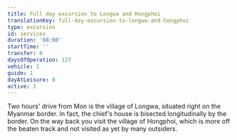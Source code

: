 ```yaml
---
title: Full day excursion to Longwa and Hongphoi
translationKey: full-day-excursion-to-longwa-and-hongphoi
type: excursion
id: services
duration: '08:00'
startTime: ''
transfer: 0
daysOfOperation: 127
vehicle: 1
guide: 1
dayAtLeisure: 0
active: 1
---
```


Two hours' drive from Mon is the village of Longwa, situated right on the Myanmar border. In fact, the chief's house is bisected longitudinally by the border. On the way back you visit the village of Hongphoi, which is more off the beaten track and not visited as yet by many outsiders.